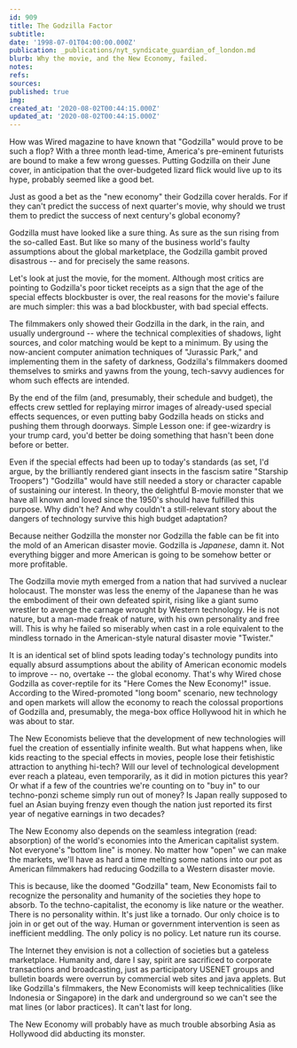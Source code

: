 ```yaml
---
id: 909
title: The Godzilla Factor
subtitle: 
date: '1998-07-01T04:00:00.000Z'
publication: _publications/nyt_syndicate_guardian_of_london.md
blurb: Why the movie, and the New Economy, failed.
notes: 
refs: 
sources: 
published: true
img: 
created_at: '2020-08-02T00:44:15.000Z'
updated_at: '2020-08-02T00:44:15.000Z'
---
```

How was Wired magazine to have known that "Godzilla" would prove to be such a flop? With a three month lead-time, America's pre-eminent futurists are bound to make a few wrong guesses. Putting Godzilla on their June cover, in anticipation that the over-budgeted lizard flick would live up to its hype, probably seemed like a good bet.

Just as good a bet as the "new economy" their Godzilla cover heralds. For if they can't predict the success of next quarter's movie, why should we trust them to predict the success of next century's global economy?

Godzilla must have looked like a sure thing. As sure as the sun rising from the so-called East. But like so many of the business world's faulty assumptions about the global marketplace, the Godzilla gambit proved disastrous -- and for precisely the same reasons.

Let's look at just the movie, for the moment. Although most critics are pointing to Godzilla's poor ticket receipts as a sign that the age of the special effects blockbuster is over, the real reasons for the movie's failure are much simpler: this was a bad blockbuster, with bad special effects.

The filmmakers only showed their Godzilla in the dark, in the rain, and usually underground -- where the technical complexities of shadows, light sources, and color matching would be kept to a minimum. By using the now-ancient computer animation techniques of "Jurassic Park," and implementing them in the safety of darkness, Godzilla's filmmakers doomed themselves to smirks and yawns from the young, tech-savvy audiences for whom such effects are intended.

By the end of the film (and, presumably, their schedule and budget), the effects crew settled for replaying mirror images of already-used special effects sequences, or even putting baby Godzilla heads on sticks and pushing them through doorways. Simple Lesson one: if gee-wizardry is your trump card, you'd better be doing something that hasn't been done before or better.

Even if the special effects had been up to today's standards (as set, I'd argue, by the brilliantly rendered giant insects in the fascism satire "Starship Troopers") "Godzilla" would have still needed a story or character capable of sustaining our interest. In theory, the delightful B-movie monster that we have all known and loved since the 1950's should have fulfilled this purpose. Why didn't he? And why couldn't a still-relevant story about the dangers of technology survive this high budget adaptation?

Because neither Godzilla the monster nor Godzilla the fable can be fit into the mold of an American disaster movie. Godzilla is *Japanese*, damn it. Not everything bigger and more American is going to be somehow better or more profitable.

The Godzilla movie myth emerged from a nation that had survived a nuclear holocaust. The monster was less the enemy of the Japanese than he was the embodiment of their own defeated spirit, rising like a giant sumo wrestler to avenge the carnage wrought by Western technology. He is not nature, but a man-made freak of nature, with his own personality and free will. This is why he failed so miserably when cast in a role equivalent to the mindless tornado in the American-style natural disaster movie "Twister."

It is an identical set of blind spots leading today's technology pundits into equally absurd assumptions about the ability of American economic models to improve -- no, overtake -- the global economy. That's why Wired chose Godzilla as cover-reptile for its "Here Comes the New Economy!" issue. According to the Wired-promoted "long boom" scenario, new technology and open markets will allow the economy to reach the colossal proportions of Godzilla and, presumably, the mega-box office Hollywood hit in which he was about to star.

The New Economists believe that the development of new technologies will fuel the creation of essentially infinite wealth. But what happens when, like kids reacting to the special effects in movies, people lose their fetishistic attraction to anything hi-tech? Will our level of technological development ever reach a plateau, even temporarily, as it did in motion pictures this year? Or what if a few of the countries we're counting on to "buy in" to our techno-ponzi scheme simply run out of money? Is Japan really supposed to fuel an Asian buying frenzy even though the nation just reported its first year of negative earnings in two decades?

The New Economy also depends on the seamless integration (read: absorption) of the world's economies into the American capitalist system. Not everyone's "bottom line" is money. No matter how "open" we can make the markets, we'll have as hard a time melting some nations into our pot as American filmmakers had reducing Godzilla to a Western disaster movie.

This is because, like the doomed "Godzilla" team, New Economists fail to recognize the personality and humanity of the societies they hope to absorb. To the techno-capitalist, the economy is like nature or the weather. There is no personality within. It's just like a tornado. Our only choice is to join in or get out of the way. Human or government intervention is seen as inefficient meddling. The only policy is no policy. Let nature run its course.

The Internet they envision is not a collection of societies but a gateless marketplace. Humanity and, dare I say, spirit are sacrificed to corporate transactions and broadcasting, just as participatory USENET groups and bulletin boards were overrun by commercial web sites and java applets. But like Godzilla's filmmakers, the New Economists will keep technicalities (like Indonesia or Singapore) in the dark and underground so we can't see the mat lines (or labor practices). It can't last for long.

The New Economy will probably have as much trouble absorbing Asia as Hollywood did abducting its monster.
